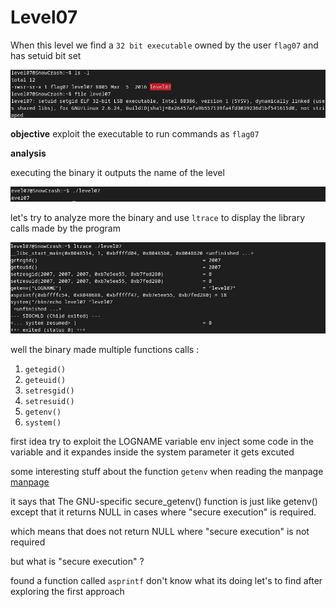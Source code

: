 # Level07


When this level we find a `32 bit executable` owned by the user `flag07` and has setuid bit set

![](/level07/resources/images/type.png)


**objective**
exploit the executable to run commands as `flag07`

**analysis**

executing the binary it outputs the name of the level

![](/level07/resources/images/execute.png)

let's try to analyze more the binary and use `ltrace` to display the library calls made by the program

![](/level07/resources/images/ltrace.png)

well the binary made multiple functions calls : 

1. `getegid()` 
2. `geteuid()`
3. `setresgid()`
4. `setresuid()`
5. `getenv()`
6. `system()`

first idea try to exploit the LOGNAME  variable env inject some code in the variable and it expandes inside the system parameter it gets excuted

some interesting stuff about the function `getenv` when reading the manpage [manpage](https://man7.org/linux/man-pages/man3/getenv.3.html)


it says that The GNU-specific secure_getenv() function is just like getenv() except that it returns NULL in cases where "secure execution" is required.

which means that does not return NULL where "secure execution" is not required

but what is "secure execution" ?




found a function called `asprintf` don't know what its doing let's to find after exploring the first approach

